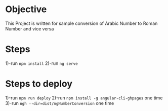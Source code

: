 # Objective
This Project is written for sample conversion of Arabic Number to Roman Number and vice versa

# Steps
1)-run ```npm install```
2)-run ```ng serve```

# Steps to deploy
1)-run ```npm run deploy```
2)-run ```npm install -g angular-cli-ghpages``` one time
3)-run ```ngh --dir=dist/ngNumberConversion``` one time


